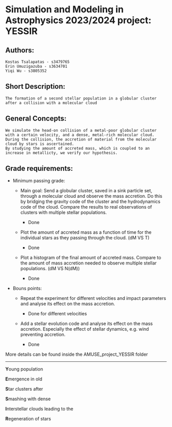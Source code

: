 # Simulation and Modeling in Astrophysics 2023/2024 project: YESSIR

Authors:
------------
	Kostas Tsalapatas - s3479765
	Erin Umuzigazuba - s3634701
	Yiqi Wu - s3805352

Short Description:
------------
	The formation of a second stellar population in a globular cluster after a collision with a molecular cloud

General Concepts:
------------
	We simulate the head-on collision of a metal-poor globular cluster with a certain velocity, and a dense, metal-rich molecular cloud. 
	During the collision, the accretion of material from the molecular cloud by stars is ascertained.
	By studying the amount of accreted mass, which is coupled to an increase in metallicty, we verify our hypothesis.  

Grade requirements:
---------------
- Minimum passing grade:
	- Main goal: Send a globular cluster, saved in a sink particle set, through a molecular cloud and observe the mass accretion. Do this by bridging the gravity code of the cluster and the hydrodynamics code of the cloud. Compare the results to real observations of clusters with multiple stellar populations. 
		- Done
	
	- Plot the amount of accreted mass as a function of time for the individual stars as they passing through the cloud. (dM VS T)
		- Done

	- Plot a histogram of the final amount of accreted mass. Compare to the amount of mass accretion needed to observe multiple stellar populations. (dM VS N(dM))
		- Done

- Bouns points:
	- Repeat the experiment for different velocities and impact parameters and analyse its effect on the mass accretion.
		- Done for different velocities
	
	- Add a stellar evolution code and analyse its effect on the mass accretion. Especially the effect of stellar dynamics, e.g. wind preventing accretion.
		- Done

More details can be found inside the AMUSE_project_YESSIR folder

------------

**Y**oung population

**E**mergence in old

**S**tar clusters after

**S**mashing with dense

**I**nterstellar clouds leading to the

**R**egeneration of stars
